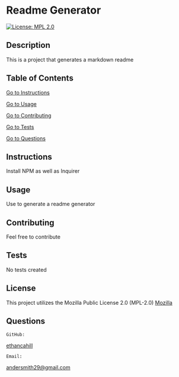 # Readme Generator
  [![License: MPL 2.0](https://img.shields.io/badge/License-MPL_2.0-brightgreen.svg)](https://opensource.org/licenses/MPL-2.0)
  
  ## Description

  This is a project that generates a markdown readme


  ## Table of Contents

  [Go to Instructions](#instructions)

  [Go to Usage](#usage)

  [Go to Contributing](#contributing)

  [Go to Tests](#tests)
  
  [Go to Questions](#questions)


  ## Instructions

  Install NPM as well as Inquirer


  ## Usage

  Use to generate a readme generator


  ## Contributing

  Feel free to contribute


  ## Tests

  No tests created


  ## License


  This project utilizes the Mozilla Public License 2.0 (MPL-2.0)
  [Mozilla](https://opensource.org/licenses/MPL-2.0)


  ## Questions

    GitHub:
  [ethancahill](github.com/ethancahill)

    Email:
  andersmith29@gmail.com
 

